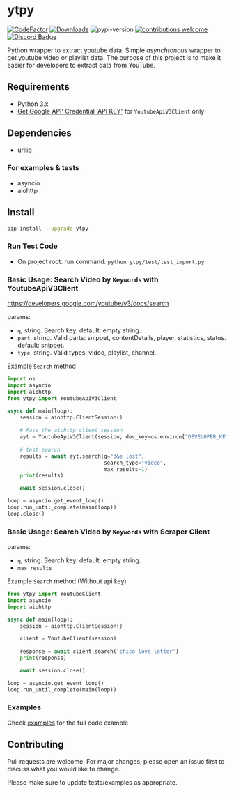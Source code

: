 # ytpy
[![CodeFactor](https://www.codefactor.io/repository/github/madeyoga/ytpy/badge)](https://www.codefactor.io/repository/github/madeyoga/ytpy)
[![Downloads](https://pepy.tech/badge/ytpy)](https://pepy.tech/project/ytpy)
![pypi-version](https://img.shields.io/pypi/v/ytpy)
[![contributions welcome](https://img.shields.io/badge/contributions-welcome-brightgreen.svg?style=flat)](https://github.com/MadeYoga/aio-ytpy/issues)
[![Discord Badge](https://discordapp.com/api/guilds/458296099049046018/embed.png)](https://discord.gg/Y8sB4ay)

Python wrapper to extract youtube data. Simple *asynchronous* wrapper to get youtube video or playlist data.
The purpose of this project is to make it easier for developers to extract data from YouTube.

## Requirements
- Python 3.x
- [Get Google API' Credential 'API KEY'](https://developers.google.com/youtube/registering_an_application) for `YoutubeApiV3Client` only

## Dependencies
- urllib

### For examples & tests
- asyncio
- aiohttp

## Install
```bash 
pip install --upgrade ytpy
```

### Run Test Code
- On project root. run command:
```python ytpy/test/test_import.py```

### Basic Usage: Search Video by `Keywords` with YoutubeApiV3Client
https://developers.google.com/youtube/v3/docs/search

params:
- `q`, string. Search key. default: empty string.
- `part`, string. Valid parts: snippet, contentDetails, player, statistics, status. default: snippet.
- `type`, string. Valid types: video, playlist, channel.

Example `Search` method
```py
import os
import asyncio
import aiohttp
from ytpy import YoutubeApiV3Client

async def main(loop):
    session = aiohttp.ClientSession()
    
    # Pass the aiohttp client session
    ayt = YoutubeApiV3Client(session, dev_key=os.environ["DEVELOPER_KEY"])
    
    # test search
    results = await ayt.search(q="d&e lost", 
                               search_type="video",
                               max_results=1)
    print(results)

    await session.close()

loop = asyncio.get_event_loop()
loop.run_until_complete(main(loop))
loop.close()
```

### Basic Usage: Search Video by `Keywords` with Scraper Client

params:
- `q`, string. Search key. default: empty string.
- `max_results`

Example `Search` method (Without api key)
```py
from ytpy import YoutubeClient
import asyncio
import aiohttp

async def main(loop):
    session = aiohttp.ClientSession()

    client = YoutubeClient(session)
    
    response = await client.search('chico love letter')
    print(response)

    await session.close()

loop = asyncio.get_event_loop()
loop.run_until_complete(main(loop))

```

### Examples
Check [examples](https://github.com/madeyoga/ytpy/tree/master/examples) for the full code example 


## Contributing
Pull requests are welcome. For major changes, please open an issue first to discuss what you would like to change.

Please make sure to update tests/examples as appropriate.
